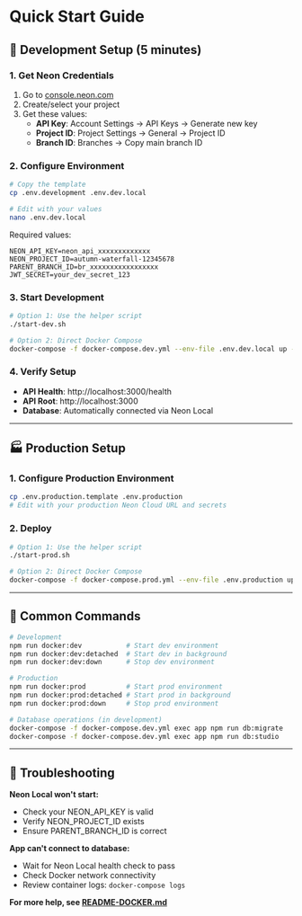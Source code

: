 # Quick Start Guide

## 🚀 Development Setup (5 minutes)

### 1. Get Neon Credentials

1. Go to [console.neon.com](https://console.neon.com)
2. Create/select your project
3. Get these values:
   - **API Key**: Account Settings → API Keys → Generate new key
   - **Project ID**: Project Settings → General → Project ID
   - **Branch ID**: Branches → Copy main branch ID

### 2. Configure Environment

```bash
# Copy the template
cp .env.development .env.dev.local

# Edit with your values
nano .env.dev.local
```

Required values:

```env
NEON_API_KEY=neon_api_xxxxxxxxxxxxx
NEON_PROJECT_ID=autumn-waterfall-12345678
PARENT_BRANCH_ID=br_xxxxxxxxxxxxxxxxx
JWT_SECRET=your_dev_secret_123
```

### 3. Start Development

```bash
# Option 1: Use the helper script
./start-dev.sh

# Option 2: Direct Docker Compose
docker-compose -f docker-compose.dev.yml --env-file .env.dev.local up --build
```

### 4. Verify Setup

- **API Health**: http://localhost:3000/health
- **API Root**: http://localhost:3000
- **Database**: Automatically connected via Neon Local

---

## 🏭 Production Setup

### 1. Configure Production Environment

```bash
cp .env.production.template .env.production
# Edit with your production Neon Cloud URL and secrets
```

### 2. Deploy

```bash
# Option 1: Use the helper script
./start-prod.sh

# Option 2: Direct Docker Compose
docker-compose -f docker-compose.prod.yml --env-file .env.production up --build
```

---

## 🔧 Common Commands

```bash
# Development
npm run docker:dev           # Start dev environment
npm run docker:dev:detached  # Start dev in background
npm run docker:dev:down      # Stop dev environment

# Production
npm run docker:prod          # Start prod environment
npm run docker:prod:detached # Start prod in background
npm run docker:prod:down     # Stop prod environment

# Database operations (in development)
docker-compose -f docker-compose.dev.yml exec app npm run db:migrate
docker-compose -f docker-compose.dev.yml exec app npm run db:studio
```

---

## 🐛 Troubleshooting

**Neon Local won't start:**

- Check your NEON_API_KEY is valid
- Verify NEON_PROJECT_ID exists
- Ensure PARENT_BRANCH_ID is correct

**App can't connect to database:**

- Wait for Neon Local health check to pass
- Check Docker network connectivity
- Review container logs: `docker-compose logs`

**For more help, see [README-DOCKER.md](./README-DOCKER.md)**
